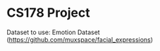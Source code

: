 # CS178 Project #

Dataset to use: Emotion Dataset (https://github.com/muxspace/facial_expressions)

